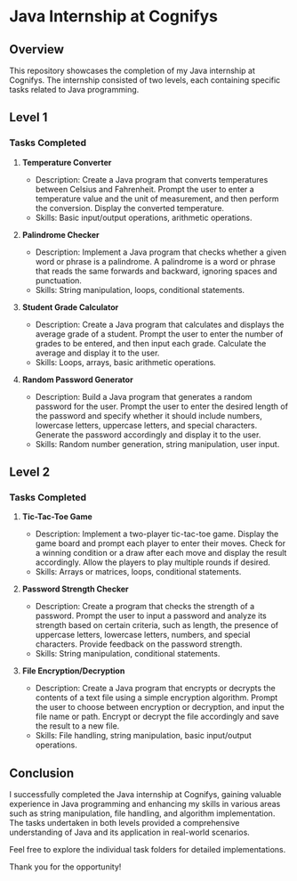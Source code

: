 # Java Internship at Cognifys

## Overview

This repository showcases the completion of my Java internship at Cognifys. The internship consisted of two levels, each containing specific tasks related to Java programming.

## Level 1

### Tasks Completed

1. **Temperature Converter**
   - Description: Create a Java program that converts temperatures between Celsius and Fahrenheit. Prompt the user to enter a temperature value and the unit of measurement, and then perform the conversion. Display the converted temperature.
   - Skills: Basic input/output operations, arithmetic operations.

2. **Palindrome Checker**
   - Description: Implement a Java program that checks whether a given word or phrase is a palindrome. A palindrome is a word or phrase that reads the same forwards and backward, ignoring spaces and punctuation.
   - Skills: String manipulation, loops, conditional statements.

3. **Student Grade Calculator**
   - Description: Create a Java program that calculates and displays the average grade of a student. Prompt the user to enter the number of grades to be entered, and then input each grade. Calculate the average and display it to the user.
   - Skills: Loops, arrays, basic arithmetic operations.

4. **Random Password Generator**
   - Description: Build a Java program that generates a random password for the user. Prompt the user to enter the desired length of the password and specify whether it should include numbers, lowercase letters, uppercase letters, and special characters. Generate the password accordingly and display it to the user.
   - Skills: Random number generation, string manipulation, user input.

## Level 2

### Tasks Completed

1. **Tic-Tac-Toe Game**
   - Description: Implement a two-player tic-tac-toe game. Display the game board and prompt each player to enter their moves. Check for a winning condition or a draw after each move and display the result accordingly. Allow the players to play multiple rounds if desired.
   - Skills: Arrays or matrices, loops, conditional statements.

2. **Password Strength Checker**
   - Description: Create a program that checks the strength of a password. Prompt the user to input a password and analyze its strength based on certain criteria, such as length, the presence of uppercase letters, lowercase letters, numbers, and special characters. Provide feedback on the password strength.
   - Skills: String manipulation, conditional statements.

3. **File Encryption/Decryption**
   - Description: Create a Java program that encrypts or decrypts the contents of a text file using a simple encryption algorithm. Prompt the user to choose between encryption or decryption, and input the file name or path. Encrypt or decrypt the file accordingly and save the result to a new file.
   - Skills: File handling, string manipulation, basic input/output operations.

## Conclusion

I successfully completed the Java internship at Cognifys, gaining valuable experience in Java programming and enhancing my skills in various areas such as string manipulation, file handling, and algorithm implementation. The tasks undertaken in both levels provided a comprehensive understanding of Java and its application in real-world scenarios.

Feel free to explore the individual task folders for detailed implementations.

Thank you for the opportunity!

